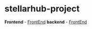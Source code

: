 # stellarhub-project
**Frontend** - [FrontEnd](https://github.com/manishtiwari-45/stellarhub-frontend)
**backend** - [FrontEnd](https://github.com/manishtiwari-45/stellarhub-backend)
